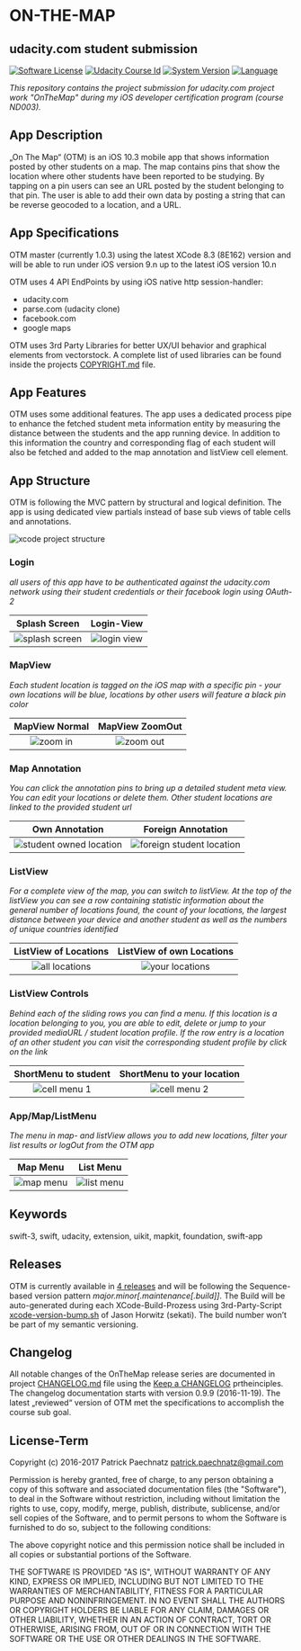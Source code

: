# ON-THE-MAP
## udacity.com student submission

[![Software License](https://img.shields.io/badge/license-MIT-brightgreen.svg)](LICENSE)
[![Udacity Course Id](https://img.shields.io/badge/course-ND003-37C6EE.svg)](COURSE)
[![System Version](https://img.shields.io/badge/version-1.0.2-blue.svg)](VERSION)
[![Language](https://img.shields.io/badge/swift-3.0-orange.svg)](http://swift.org)

*This repository contains the project submission for udacity.com project work  "OnTheMap" during my iOS developer certification program (course ND003).*

## App Description

„On The Map“ (OTM) is an iOS 10.3 mobile app that shows information posted by other students on a map. The map contains pins that show the location where other students have been reported to be studying. By tapping on a pin users can see an URL posted by the student belonging to that pin. The user is able to add their own data by posting a string that can be reverse geocoded to a location, and a URL.

## App Specifications

OTM master (currently 1.0.3) using the latest XCode 8.3 (8E162) version and will be able to run under iOS version 9.n up to the latest iOS version 10.n
 
OTM uses 4 API EndPoints by using iOS native http session-handler:

- udacity.com
- parse.com (udacity clone)
- facebook.com
- google maps

OTM uses 3rd Party Libraries for better UX/UI behavior and graphical elements from vectorstock. A complete list of used libraries can be found inside the projects [COPYRIGHT.md](COPYRIGHT.md) file.

## App Features

OTM uses some additional features. The app uses a dedicated process pipe to enhance the fetched student meta information entity by measuring the distance between the students and the app running device. In addition to this information the country and corresponding flag of each student will also be fetched and added to the map annotation and listView cell element.

## App Structure

OTM is following the MVC pattern by structural and logical definition. The app is using dedicated view partials instead of base sub views of table cells and annotations.

![xcode project structure](github/media/otm_app_structure_v1.png) 

### Login
*all users of this app have to be authenticated against the udacity.com network using their student credentials or their facebook login using OAuth-2*

Splash Screen             |  Login-View
:-------------------------:|:-------------------------:
![splash screen](github/media/otm_splash_01.png)  |  ![login view](github/media/otm_login_01.png)

### MapView
*Each student location is tagged on the iOS map with a specific pin - your own locations will be blue, locations by other users will feature a black pin color*

MapView Normal             |  MapView ZoomOut
:-------------------------:|:-------------------------:
![zoom in](github/media/otm_map_01.png)  |  ![zoom out](github/media/otm_map_01_zo.jpg)

### Map Annotation
*You can click the annotation pins to bring up a detailed student meta view. You can edit your locations or delete them. Other student locations are linked to the provided student url*

Own Annotation             |  Foreign Annotation
:-------------------------:|:-------------------------:
![student owned location](github/media/otm_map_01_detail.png)  |  ![foreign student location](github/media/otm_map_02.png)

### ListView
*For a complete view of the map, you can switch to listView. At the top of the listView you can see a row containing statistic information about the general number of locations found, the count of your locations, the largest distance between your device and another student as well as the numbers of unique countries identified*

ListView of Locations             |  ListView of own Locations
:-------------------------:|:-------------------------:
![all locations](github/media/otm_list_01.png)  |  ![your locations](github/media/otm_list_02.png)

### ListView Controls
*Behind each of the sliding rows you can find a menu. If this location is a location belonging to you, you are able to edit, delete or jump to your provided mediaURL / student location profile. If the row entry is a location of  an other student you can visit the corresponding student profile by click on the link*

ShortMenu to student             |  ShortMenu to your location
:-------------------------:|:-------------------------:
![cell menu 1](github/media/otm_list_01_m2_v2.png)  |  ![cell menu 2](github/media/otm_list_01_m1_v2.png)

### App/Map/ListMenu
*The menu in map- and listView allows you to add new locations, filter your list results or logOut from the OTM app*

Map Menu             |  List Menu
:-------------------------:|:-------------------------:
![map menu](github/media/otm_map_01_menu_v2.png)  |  ![list menu](github/media/otm_list_01_menu_v2.png)

## Keywords

swift-3, swift, udacity, extension, uikit, mapkit, foundation, swift-app

## Releases

OTM is currently available in [4 releases](https://github.com/paterik/udacity-ios-on-the-map/releases) and will be following the Sequence-based version pattern _major.minor[.maintenance[.build]]_. The Build will be auto-generated during each XCode-Build-Prozess using 3rd-Party-Script [xcode-version-bump.sh](https://gist.github.com/sekati/3172554) of Jason Horwitz (sekati). The build number won’t be part of my semantic versioning. 

## Changelog

All notable changes of the OnTheMap release series are documented in project [CHANGELOG.md](CHANGELOG.md) file using the [Keep a CHANGELOG](http://keepachangelog.com/) prtheinciples. The changelog documentation starts with version 0.9.9 (2016-11-19). The latest „reviewed“ version of OTM met the specifications to accomplish the course sub goal. 

## License-Term

Copyright (c) 2016-2017 Patrick Paechnatz <patrick.paechnatz@gmail.com>
                                                                           
Permission is hereby granted,  free of charge,  to any  person obtaining a  copy of this software and associated documentation files (the "Software"), to deal in the Software without restriction,  including without limitation the rights to use,  copy, modify, merge, publish,  distribute, sublicense, and/or sell copies  of the  Software,  and to permit  persons to whom  the Software is furnished to do so, subject to the following conditions:       
                                                                           
The above copyright notice and this permission notice shall be included in all copies or substantial portions of the Software.
                                                                           
THE SOFTWARE IS PROVIDED "AS IS", WITHOUT WARRANTY OF ANY KIND, EXPRESS OR IMPLIED, INCLUDING  BUT NOT  LIMITED TO THE WARRANTIES OF MERCHANTABILITY, FITNESS FOR A PARTICULAR  PURPOSE AND  NONINFRINGEMENT.  IN NO EVENT SHALL THE AUTHORS OR COPYRIGHT HOLDERS BE LIABLE FOR ANY CLAIM, DAMAGES OR OTHER LIABILITY,  WHETHER IN AN ACTION OF CONTRACT,  TORT OR OTHERWISE,  ARISING FROM,  OUT OF  OR IN CONNECTION  WITH THE  SOFTWARE  OR THE  USE OR  OTHER DEALINGS IN THE SOFTWARE.